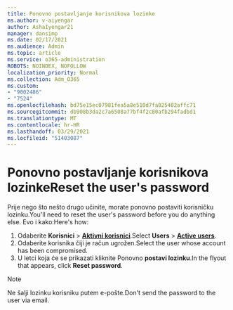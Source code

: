 ```yaml
---
title: Ponovno postavljanje korisnikova lozinke
ms.author: v-aiyengar
author: AshaIyengar21
manager: dansimp
ms.date: 02/17/2021
ms.audience: Admin
ms.topic: article
ms.service: o365-administration
ROBOTS: NOINDEX, NOFOLLOW
localization_priority: Normal
ms.collection: Adm_O365
ms.custom:
- "9002486"
- "7524"
ms.openlocfilehash: bd75e15ec07981fea5a8e510d7fa025402affc71
ms.sourcegitcommit: db908b3da2c7a6508a77bf4f2c80afb294fadbd1
ms.translationtype: MT
ms.contentlocale: hr-HR
ms.lasthandoff: 03/29/2021
ms.locfileid: "51403087"
---
```

# <a name="reset-the-users-password"></a><span data-ttu-id="1f071-102">Ponovno postavljanje korisnikova lozinke</span><span class="sxs-lookup"><span data-stu-id="1f071-102">Reset the user's password</span></span>

<span data-ttu-id="1f071-103">Prije nego što nešto drugo učinite, morate ponovno postaviti korisničku lozinku.</span><span class="sxs-lookup"><span data-stu-id="1f071-103">You'll need to reset the user's password before you do anything else.</span></span> <span data-ttu-id="1f071-104">Evo i kako:</span><span class="sxs-lookup"><span data-stu-id="1f071-104">Here's how:</span></span>

1. <span data-ttu-id="1f071-105">Odaberite **Korisnici**  >  **[Aktivni korisnici](https://go.microsoft.com/fwlink/p/?linkid=834822)**.</span><span class="sxs-lookup"><span data-stu-id="1f071-105">Select **Users** > **[Active users](https://go.microsoft.com/fwlink/p/?linkid=834822)**.</span></span>
1. <span data-ttu-id="1f071-106">Odaberite korisnika čiji je račun ugrožen.</span><span class="sxs-lookup"><span data-stu-id="1f071-106">Select the user whose account has been compromised.</span></span>
1. <span data-ttu-id="1f071-107">U letci koja će se prikazati kliknite Ponovno **postavi lozinku**.</span><span class="sxs-lookup"><span data-stu-id="1f071-107">In the flyout that appears, click **Reset password**.</span></span>

> [!NOTE]
> <span data-ttu-id="1f071-108">Ne šalji lozinku korisniku putem e-pošte.</span><span class="sxs-lookup"><span data-stu-id="1f071-108">Don't send the password to the user via email.</span></span>

